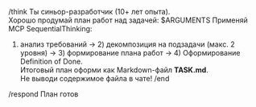 /think
Ты синьор-разработчик (10+ лет опыта).  
Хорошо продумай план работ над задачей: $ARGUMENTS
Применяй MCP SequentialThinking:  
1) анализ требований → 2) декомпозиция на подзадачи (макс. 2 уровня) → 3) формирование плана работ → 4) Оформирование Definition of Done.  
Итоговый план оформи как Markdown-файл **TASK.md**.  
Не выводи содержимое файла в чате!
/end


/respond
План готов
